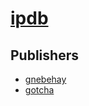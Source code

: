 # [ipdb](https://pypi.org/project/ipdb)



## Publishers
- [gnebehay](https://pypi.org/user/gnebehay)
- [gotcha](https://pypi.org/user/gotcha)

